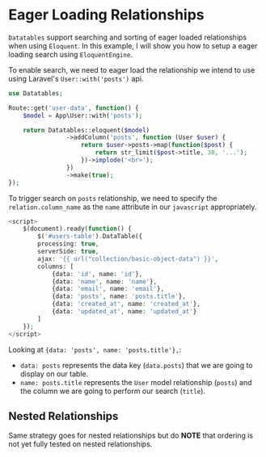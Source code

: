 # Eager Loading Relationships

`Datatables` support searching and sorting of eager loaded relationships when using `Eloquent`.
In this example, I will show you how to setup a eager loading search using `EloquentEngine`.

To enable search, we need to eager load the relationship we intend to use using Laravel's `User::with('posts')` api.

```php
use Datatables;

Route::get('user-data', function() {
	$model = App\User::with('posts');

	return Datatables::eloquent($model)
				->addColumn('posts', function (User $user) {
                    return $user->posts->map(function($post) {
                        return str_limit($post->title, 30, '...');
                    })->implode('<br>');
                })
				->make(true);
});
```

To trigger search on `posts` relationship, we need to specify the `relation.column_name` as the `name` attribute in our `javascript` appropriately.

```php
<script>
	$(document).ready(function() {
		$('#users-table').DataTable({
        processing: true,
        serverSide: true,
        ajax: '{{ url("collection/basic-object-data") }}',
        columns: [
            {data: 'id', name: 'id'},
            {data: 'name', name: 'name'},
            {data: 'email', name: 'email'},
            {data: 'posts', name: 'posts.title'},
            {data: 'created_at', name: 'created_at'},
            {data: 'updated_at', name: 'updated_at'}
        ]
	});
</script>
```

Looking at `{data: 'posts', name: 'posts.title'},`:
- `data: posts` represents the data key (`data.posts`) that we are going to display on our table.
- `name: posts.title` represents the `User` model relationship (`posts`) and the column we are going to perform our search (`title`).

## Nested Relationships
Same strategy goes for nested relationships but do **NOTE** that ordering is not yet fully tested on nested relationships.

